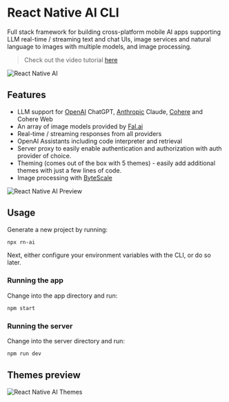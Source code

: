 # React Native AI CLI

Full stack framework for building cross-platform mobile AI apps supporting LLM real-time / streaming text and chat UIs, image services and natural language to images with multiple models, and image processing.

> Check out the video tutorial [here](https://www.youtube.com/watch?v=zf3NnTU5pr4)

![React Native AI](https://i.imgur.com/AOOgBM0.png)

## Features

- LLM support for [OpenAI](https://openai.com/) ChatGPT, [Anthropic](https://anthropic.com) Claude, [Cohere](https://cohere.com/) and Cohere Web
- An array of image models provided by [Fal.ai](https://www.fal.ai/)
- Real-time / streaming responses from all providers
- OpenAI Assistants including code interpreter and retrieval
- Server proxy to easily enable authentication and authorization with auth provider of choice.
- Theming (comes out of the box with 5 themes) - easily add additional themes with just a few lines of code.
- Image processing with [ByteScale](https://bytescale.com/)

![React Native AI Preview](https://i.imgur.com/D4LIVal.png)

## Usage

Generate a new project by running:

```sh
npx rn-ai
```

Next, either configure your environment variables with the CLI, or do so later.

### Running the app

Change into the app directory and run:

```sh
npm start
```

### Running the server

Change into the server directory and run:

```sh
npm run dev
```

## Themes preview

![React Native AI Themes](https://i.imgur.com/7Gser4F.png)

